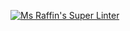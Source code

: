 [![Ms Raffin's Super Linter](https://github.com/ICS3C-Programming-EnochA/Unit2-03-Python/workflows/Mr%20Coxall's%20Super%20Linter/badge.svg)](https://github.com/ICS3C-Programming-EnochA/Unit2-03-Python/actions/)


